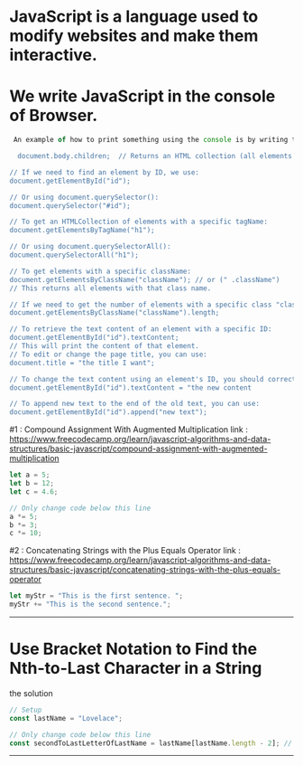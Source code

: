 # JavaScript is a language used to modify websites and make them interactive.
# We write JavaScript in the console of Browser.

```js
 An example of how to print something using the console is by writing the JavaScript code: console.log("we write here")```

  document.body.children;  // Returns an HTML collection (all elements in the body)

// If we need to find an element by ID, we use:
document.getElementById("id");

// Or using document.querySelector():
document.querySelector("#id");

// To get an HTMLCollection of elements with a specific tagName:
document.getElementsByTagName("h1"); 

// Or using document.querySelectorAll():
document.querySelectorAll("h1");

// To get elements with a specific className:
document.getElementsByClassName("className"); // or (" .className")
// This returns all elements with that class name.

// If we need to get the number of elements with a specific class "className":
document.getElementsByClassName("className").length;

// To retrieve the text content of an element with a specific ID:
document.getElementById("id").textContent;
// This will print the content of that element.
// To edit or change the page title, you can use:
document.title = "the title I want";

// To change the text content using an element's ID, you should correct the function name:
document.getElementById("id").textContent = "the new content

// To append new text to the end of the old text, you can use:
document.getElementById("id").append("new text");


```
#1 : 
Compound Assignment With Augmented Multiplication
link : https://www.freecodecamp.org/learn/javascript-algorithms-and-data-structures/basic-javascript/compound-assignment-with-augmented-multiplication
```js
let a = 5;
let b = 12;
let c = 4.6;

// Only change code below this line
a *= 5;
b *= 3;
c *= 10;
```
#2 :
Concatenating Strings with the Plus Equals Operator
link : https://www.freecodecamp.org/learn/javascript-algorithms-and-data-structures/basic-javascript/concatenating-strings-with-the-plus-equals-operator

```js
let myStr = "This is the first sentence. ";
myStr += "This is the second sentence.";
```
_____________________________________________

# Use Bracket Notation to Find the Nth-to-Last Character in a String

the solution

```js
// Setup
const lastName = "Lovelace";

// Only change code below this line
const secondToLastLetterOfLastName = lastName[lastName.length - 2]; // Change this line
```
__________________________________________________________








